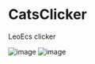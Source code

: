# CatsClicker
LeoEcs clicker

![image](https://user-images.githubusercontent.com/46417741/227475366-7477c46b-22a1-44fd-8d65-3a884c2665ea.png)
![image](https://user-images.githubusercontent.com/46417741/227475245-316053a4-4372-4b1f-953d-53be2f0ffa52.png)

